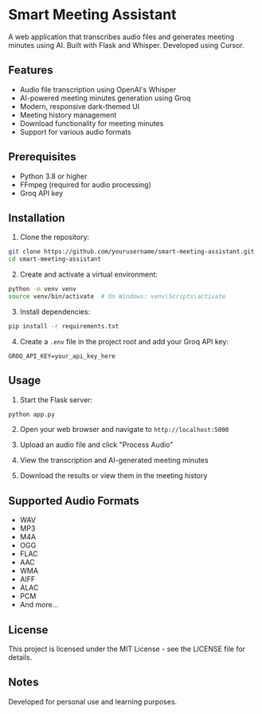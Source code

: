 # Smart Meeting Assistant

A web application that transcribes audio files and generates meeting minutes using AI. Built with Flask and Whisper. Developed using Cursor.

## Features

- Audio file transcription using OpenAI's Whisper
- AI-powered meeting minutes generation using Groq
- Modern, responsive dark-themed UI
- Meeting history management
- Download functionality for meeting minutes
- Support for various audio formats

## Prerequisites

- Python 3.8 or higher
- FFmpeg (required for audio processing)
- Groq API key

## Installation

1. Clone the repository:
```bash
git clone https://github.com/yourusername/smart-meeting-assistant.git
cd smart-meeting-assistant
```

2. Create and activate a virtual environment:
```bash
python -m venv venv
source venv/bin/activate  # On Windows: venv\Scripts\activate
```

3. Install dependencies:
```bash
pip install -r requirements.txt
```

4. Create a `.env` file in the project root and add your Groq API key:
```
GROQ_API_KEY=your_api_key_here
```

## Usage

1. Start the Flask server:
```bash
python app.py
```

2. Open your web browser and navigate to `http://localhost:5000`

3. Upload an audio file and click "Process Audio"

4. View the transcription and AI-generated meeting minutes

5. Download the results or view them in the meeting history

## Supported Audio Formats

- WAV
- MP3
- M4A
- OGG
- FLAC
- AAC
- WMA
- AIFF
- ALAC
- PCM
- And more...

## License

This project is licensed under the MIT License - see the LICENSE file for details.

## Notes

Developed for personal use and learning purposes. 
